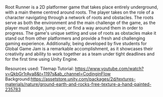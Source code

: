 Root Runner is a 2D platformer game that takes place entirely underground, with a main theme centred around roots. The player takes on the role of a character navigating through a network of roots and obstacles. The roots serve as both the environment and the main challenge of the game, as the player must dodge, jump over, or find a way around them in order to progress. The game's unique setting and use of roots as obstacles make it stand out from other platformers and provide a fresh and challenging gaming experience. Additionally, being developed by five students for Global Game Jam is a remarkable accomplishment, as it showcases their creativity and ability to work together as a team under tight deadlines and for the first time using Unity Engine.



Resources used:
Tilemap Tutorial: https://www.youtube.com/watch?v=QkbGr1rAya8&t=1197s&ab_channel=CodinginFlow
Background:https://assetstore.unity.com/packages/2d/textures-materials/nature/ground-earth-and-rocks-free-texture-a-hand-painted-235783
